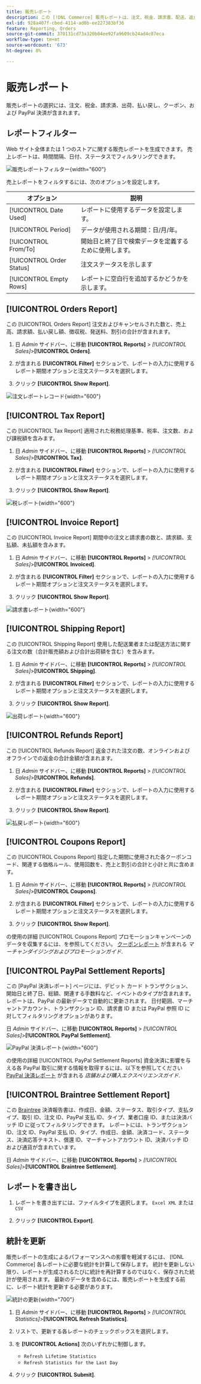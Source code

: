 ```yaml
---
title: 販売レポート
description: この [!DNL Commerce] 販売レポートは、注文、税金、請求書、配送、返金、クーポン、PayPal 決済を追跡するのに役立ちます。
exl-id: 928a407f-cbed-4114-ad0b-ee227383bf36
feature: Reporting, Orders
source-git-commit: 370131cd73a320b04ee92fa9609cb24ad4c07eca
workflow-type: tm+mt
source-wordcount: '673'
ht-degree: 0%

---
```


# 販売レポート

販売レポートの選択には、注文、税金、請求済、出荷、払い戻し、クーポン、および PayPal 決済が含まれます。

## レポートフィルター

Web サイト全体または 1 つのストアに関する販売レポートを生成できます。 売上レポートは、時間間隔、日付、ステータスでフィルタリングできます。

![販売レポートフィルター](./assets/tax-report.png){width="600"}

売上レポートをフィルタするには、次のオプションを設定します。

| オプション | 説明 |
|--- |--- |
| [!UICONTROL Date Used] | レポートに使用するデータを設定します。 |
| [!UICONTROL Period] | データが使用される期間：日/月/年。 |
| [!UICONTROL From/To] | 開始日と終了日で検索データを定義するために使用します。 |
| [!UICONTROL Order Status] | 注文ステータスを示します |
| [!UICONTROL Empty Rows] | レポートに空白行を追加するかどうかを示します。 |

## [!UICONTROL Orders Report]

この [!UICONTROL Orders Report] 注文およびキャンセルされた数と、売上高、請求額、払い戻し額、徴収税、発送料、割引の合計が含まれます。

1. 日 _Admin_ サイドバー、に移動 **[!UICONTROL Reports]** > _[!UICONTROL Sales]_>**[!UICONTROL Orders]**.

1. が含まれる **[!UICONTROL Filter]** セクションで、レポートの入力に使用するレポート期間オプションと注文ステータスを選択します。

1. クリック **[!UICONTROL Show Report]**.

![注文レポートレコード](./assets/order-report-records.png){width="600"}

## [!UICONTROL Tax Report]

この [!UICONTROL Tax Report] 適用された税務処理基準、税率、注文数、および課税額を含みます。

1. 日 _Admin_ サイドバー、に移動 **[!UICONTROL Reports]** > _[!UICONTROL Sales]_>**[!UICONTROL Tax]**.

1. が含まれる **[!UICONTROL Filter]** セクションで、レポートの入力に使用するレポート期間オプションと注文ステータスを選択します。


1. クリック **[!UICONTROL Show Report]**.

![税レポート](./assets/tax-report-records.png){width="600"}

## [!UICONTROL Invoice Report]

この [!UICONTROL Invoice Report] 期間中の注文と請求書の数と、請求額、支払額、未払額を含みます。

1. 日 _Admin_ サイドバー、に移動 **[!UICONTROL Reports]** > _[!UICONTROL Sales]_>**[!UICONTROL Invoiced]**.

1. が含まれる **[!UICONTROL Filter]** セクションで、レポートの入力に使用するレポート期間オプションと注文ステータスを選択します。

1. クリック **[!UICONTROL Show Report]**.

![請求書レポート](./assets/sales-invoiced.png){width="600"}

## [!UICONTROL Shipping Report]

この [!UICONTROL Shipping Report] 使用した配送業者または配送方法に関する注文の数（合計販売額および合計出荷額を含む）を含みます。

1. 日 _Admin_ サイドバー、に移動 **[!UICONTROL Reports]** > _[!UICONTROL Sales]_>**[!UICONTROL Shipping]**.

1. が含まれる **[!UICONTROL Filter]** セクションで、レポートの入力に使用するレポート期間オプションと注文ステータスを選択します。

1. クリック **[!UICONTROL Show Report]**.

![出荷レポート](./assets/shipping.png){width="600"}

## [!UICONTROL Refunds Report]

この [!UICONTROL Refunds Report] 返金された注文の数、オンラインおよびオフラインでの返金の合計金額が含まれます。

1. 日 _Admin_ サイドバー、に移動 **[!UICONTROL Reports]** > _[!UICONTROL Sales]_>**[!UICONTROL Refunds]**.

1. が含まれる **[!UICONTROL Filter]** セクションで、レポートの入力に使用するレポート期間オプションと注文ステータスを選択します。

1. クリック **[!UICONTROL Show Report]**.

![払戻レポート](./assets/sales-refunds.png){width="600"}

## [!UICONTROL Coupons Report]

この [!UICONTROL Coupons Report] 指定した期間に使用された各クーポンコード、関連する価格ルール、使用回数を、売上と割引の合計と小計と共に含めます。

1. 日 _Admin_ サイドバー、に移動 **[!UICONTROL Reports]** > _[!UICONTROL Sales]_>**[!UICONTROL Coupons]**.

1. が含まれる **[!UICONTROL Filter]** セクションで、レポートの入力に使用するレポート期間オプションと注文ステータスを選択します。

1. クリック **[!UICONTROL Show Report]**.

の使用の詳細 [!UICONTROL Coupons Report] プロモーションキャンペーンのデータを収集するには、を参照してください。 [クーポンレポート](../merchandising-promotions/price-rules-cart-coupon.md#coupons-report) が含まれる _マーチャンダイジングおよびプロモーションガイド_.

<!--- ![Coupons Report](./assets/sales-coupons.png) need coupon data  -->

## [!UICONTROL PayPal Settlement Reports]

この [PayPal 決済レポート] ページには、デビット カード トランザクション、開始日と終了日、総額、関連する手数料など、イベントのタイプが含まれます。 レポートは、PayPal の最新データで自動的に更新されます。 日付範囲、マーチャントアカウント、トランザクション ID、請求書 ID または PayPal 参照 ID に対してフィルタリングオプションがあります。

日 _Admin_ サイドバー、に移動 **[!UICONTROL Reports]** > _[!UICONTROL Sales]_>**[!UICONTROL PayPal Settlement]**.

![PayPal 決済レポート](./assets/reports-sales-paypal-settlement.png){width="600"}

の使用の詳細 [!UICONTROL PayPal Settlement Reports] 資金決済に影響を与える各 PayPal 取引に関する情報を取得するには、以下を参照してください [PayPal 決済レポート](../stores-purchase/paypal-settlement-reports.md) が含まれる _店舗および購入エクスペリエンスガイド_.

## [!UICONTROL Braintree Settlement Report]

この [Braintree](../stores-purchase/braintree.md) 決済報告書は、作成日、金額、ステータス、取引タイプ、支払タイプ、取引 ID、注文 ID、PayPal 支払 ID、タイプ、業者口座 ID、または決済バッチ ID に従ってフィルタリングできます。 レポートには、トランザクション ID、注文 ID、PayPal 支払 ID、タイプ、作成日、金額、決済コード、ステータス、決済応答テキスト、償還 ID、マーチャントアカウント ID、決済バッチ ID および通貨が含まれています。

日 _Admin_ サイドバー、に移動 **[!UICONTROL Reports]** > _[!UICONTROL Sales]_>**[!UICONTROL Braintree Settlement]**.

<!--- ![Braintree Settlement Report](./assets/braintree-settlement.png) need a Braintree connection to update report screen -->

## レポートを書き出し

1. レポートを書き出すには、ファイルタイプを選択します。 `Excel XML` または `CSV`

1. クリック **[!UICONTROL Export]**.

## 統計を更新

販売レポートの生成によるパフォーマンスへの影響を軽減するには、 [!DNL Commerce] 各レポートに必要な統計を計算して保存します。 統計を更新しない限り、レポートが生成されるたびに統計を再計算するのではなく、保存された統計が使用されます。 最新のデータを含めるには、販売レポートを生成する前に、レポート統計を更新する必要があります。

![統計の更新](./assets/refresh-stats.png){width="700"}

1. 日 _Admin_ サイドバー、に移動 **[!UICONTROL Reports]** > _[!UICONTROL Statistics]_>**[!UICONTROL Refresh Statistics]**.

1. リストで、更新する各レポートのチェックボックスを選択します。

1. を **[!UICONTROL Actions]** 次のいずれかに制御します。

   - `Refresh Lifetime Statistics`
   - `Refresh Statistics for the Last Day`

1. クリック **[!UICONTROL Submit]**.
